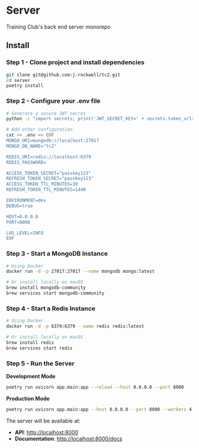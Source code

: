 # Server
Training Club's back end server monorepo

## Install
### Step 1 - Clone project and install dependencies
```bash
git clone git@github.com:j-rockwell/tc2.git
cd server
poetry install
```

### Step 2 - Configure your .env file
```bash
# Generate a secure JWT secret
python -c "import secrets; print('JWT_SECRET_KEY=' + secrets.token_urlsafe(64))" > .env

# Add other configuration
cat >> .env << EOF
MONGO_URI=mongodb://localhost:27017
MONGO_DB_NAME="tc2"

REDIS_URI=redis://localhost:6379
REDIS_PASSWORD=

ACCESS_TOKEN_SECRET="passkey123"
REFRESH_TOKEN_SECRET="passkey123"
ACCESS_TOKEN_TTL_MINUTES=30
REFRESH_TOKEN_TTL_MINUTES=1440

ENVIRONMENT=dev
DEBUG=true

HOST=0.0.0.0
PORT=8000

LOG_LEVEL=INFO
EOF
```

### Step 3 - Start a MongoDB Instance
```bash
# Using Docker
docker run -d -p 27017:27017 --name mongodb mongo:latest

# Or install locally on macOS
brew install mongodb-community
brew services start mongodb-community
```

### Step 4 - Start a Redis Instance
```bash
# Using Docker
docker run -d -p 6379:6379 --name redis redis:latest

# Or install locally on macOS
brew install redis
brew services start redis
```

### Step 5 - Run the Server
**Development Mode**
```bash
poetry run uvicorn app.main:app --reload --host 0.0.0.0 --port 8000
```

**Production Mode**
```bash
poetry run uvicorn app.main:app --host 0.0.0.0 --port 8000 --workers 4
```

The server will be available at:
* **API**: [http://localhost:8000](http://localhost:8000)
* **Documentation**: [http://localhost:8000/docs](http://localhost:8000/docs)
